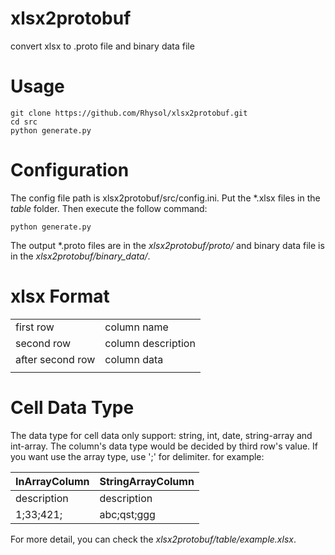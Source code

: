 # xlsx2protobuf
convert xlsx to .proto file and binary data file

# Usage
```
git clone https://github.com/Rhysol/xlsx2protobuf.git
cd src 
python generate.py
```

# Configuration
The config file path is xlsx2protobuf/src/config.ini. Put the \*.xlsx files in the *table* folder.
Then execute the follow command:
```
python generate.py
```
The output \*.proto files are in the *xlsx2protobuf/proto/* and 
binary data file is in the *xlsx2protobuf/binary_data/*.

# xlsx Format
|   |   | 
|---|---|
|first row   |column name |
|second row   |column description |
|after second row   |column data |
|   |   |

# Cell Data Type
The data type for cell data only support: string, int, date, string-array and int-array.
The column's data type would be decided by third row's value. If you want use the array
type, use ';' for delimiter. for example:

|InArrayColumn |StringArrayColumn|
|---|---|
|description |description |
|1;33;421; |abc;qst;ggg |

For more detail, you can check the *xlsx2protobuf/table/example.xlsx*.
